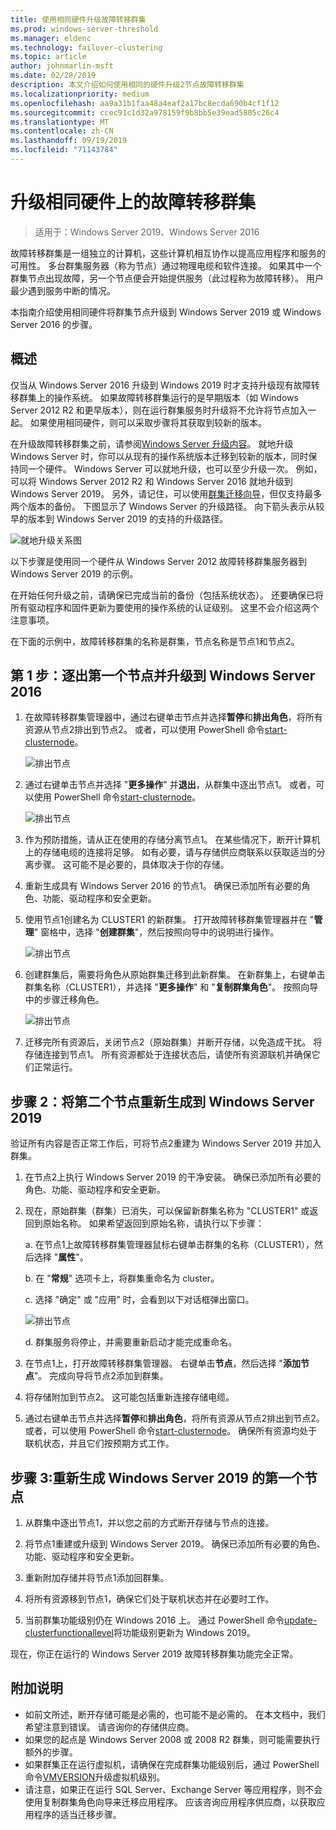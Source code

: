```yaml
---
title: 使用相同硬件升级故障转移群集
ms.prod: windows-server-threshold
ms.manager: eldenc
ms.technology: failover-clustering
ms.topic: article
author: johnmarlin-msft
ms.date: 02/28/2019
description: 本文介绍如何使用相同的硬件升级2节点故障转移群集
ms.localizationpriority: medium
ms.openlocfilehash: aa9a31b1faa48a4eaf2a17bc8ecda690b4cf1f12
ms.sourcegitcommit: ccec91c1d32a978159f9b8bb5e39ead5805c26c4
ms.translationtype: MT
ms.contentlocale: zh-CN
ms.lasthandoff: 09/19/2019
ms.locfileid: "71143784"
---
```

# <a name="upgrading-failover-clusters-on-the-same-hardware"></a>升级相同硬件上的故障转移群集

> 适用于：Windows Server 2019、Windows Server 2016

故障转移群集是一组独立的计算机，这些计算机相互协作以提高应用程序和服务的可用性。 多台群集服务器（称为节点）通过物理电缆和软件连接。 如果其中一个群集节点出现故障，另一个节点便会开始提供服务（此过程称为故障转移）。 用户最少遇到服务中断的情况。

本指南介绍使用相同硬件将群集节点升级到 Windows Server 2019 或 Windows Server 2016 的步骤。

## <a name="overview"></a>概述

仅当从 Windows Server 2016 升级到 Windows 2019 时才支持升级现有故障转移群集上的操作系统。  如果故障转移群集运行的是早期版本（如 Windows Server 2012 R2 和更早版本），则在运行群集服务时升级将不允许将节点加入一起。  如果使用相同硬件，则可以采取步骤将其获取到较新的版本。  

在升级故障转移群集之前，请参阅[Windows Server 升级内容](../upgrade/upgrade-overview.md)。  就地升级 Windows Server 时，你可以从现有的操作系统版本迁移到较新的版本，同时保持同一个硬件。 Windows Server 可以就地升级，也可以至少升级一次。 例如，可以将 Windows Server 2012 R2 和 Windows Server 2016 就地升级到 Windows Server 2019。  另外，请记住，可以使用[群集迁移向导](https://blogs.msdn.microsoft.com/clustering/2012/06/25/how-to-move-highly-available-clustered-vms-to-windows-server-2012-with-the-cluster-migration-wizard/)，但仅支持最多两个版本的备份。 下图显示了 Windows Server 的升级路径。 向下箭头表示从较早的版本到 Windows Server 2019 的支持的升级路径。

![就地升级关系图](media/In-Place-Upgrade/In-Place-Upgrade-1.png)

以下步骤是使用同一个硬件从 Windows Server 2012 故障转移群集服务器到 Windows Server 2019 的示例。  

在开始任何升级之前，请确保已完成当前的备份（包括系统状态）。  还要确保已将所有驱动程序和固件更新为要使用的操作系统的认证级别。  这里不会介绍这两个注意事项。

在下面的示例中，故障转移群集的名称是群集，节点名称是节点1和节点2。

## <a name="step-1-evict-first-node-and-upgrade-to-windows-server-2016"></a>第 1 步：逐出第一个节点并升级到 Windows Server 2016

1. 在故障转移群集管理器中，通过右键单击节点并选择**暂停**和**排出角色**，将所有资源从节点2排出到节点2。  或者，可以使用 PowerShell 命令[start-clusternode](https://docs.microsoft.com/powershell/module/failoverclusters/suspend-clusternode)。

    ![排出节点](media/In-Place-Upgrade/In-Place-Upgrade-2.png)

2. 通过右键单击节点并选择 "**更多操作**" 并**退出**，从群集中逐出节点1。  或者，可以使用 PowerShell 命令[start-clusternode](https://docs.microsoft.com/powershell/module/failoverclusters/remove-clusternode)。

    ![排出节点](media/In-Place-Upgrade/In-Place-Upgrade-3.png)

3. 作为预防措施，请从正在使用的存储分离节点1。  在某些情况下，断开计算机上的存储电缆的连接将足够。  如有必要，请与存储供应商联系以获取适当的分离步骤。  这可能不是必要的，具体取决于你的存储。

4. 重新生成具有 Windows Server 2016 的节点1。  确保已添加所有必要的角色、功能、驱动程序和安全更新。

5. 使用节点1创建名为 CLUSTER1 的新群集。  打开故障转移群集管理器并在 "**管理**" 窗格中，选择 "**创建群集**"，然后按照向导中的说明进行操作。

    ![排出节点](media/In-Place-Upgrade/In-Place-Upgrade-4.png)

6. 创建群集后，需要将角色从原始群集迁移到此新群集。  在新群集上，右键单击群集名称（CLUSTER1），并选择 "**更多操作**" 和 "**复制群集角色**"。  按照向导中的步骤迁移角色。

    ![排出节点](media/In-Place-Upgrade/In-Place-Upgrade-5.png)

7.  迁移完所有资源后，关闭节点2（原始群集）并断开存储，以免造成干扰。  将存储连接到节点1。  所有资源都处于连接状态后，请使所有资源联机并确保它们正常运行。

## <a name="step-2-rebuild-second-node-to-windows-server-2019"></a>步骤 2：将第二个节点重新生成到 Windows Server 2019

验证所有内容是否正常工作后，可将节点2重建为 Windows Server 2019 并加入群集。

1. 在节点2上执行 Windows Server 2019 的干净安装。 确保已添加所有必要的角色、功能、驱动程序和安全更新。

2. 现在，原始群集（群集）已消失，可以保留新群集名称为 "CLUSTER1" 或返回到原始名称。  如果希望返回到原始名称，请执行以下步骤：
   
   a. 在节点1上故障转移群集管理器鼠标右键单击群集的名称（CLUSTER1），然后选择 "**属性**"。
   
   b. 在 "**常规**" 选项卡上，将群集重命名为 cluster。

   c. 选择 "确定" 或 "应用" 时，会看到以下对话框弹出窗口。

    ![排出节点](media/In-Place-Upgrade/In-Place-Upgrade-6.png)

    d. 群集服务将停止，并需要重新启动才能完成重命名。

3. 在节点1上，打开故障转移群集管理器。  右键单击**节点**，然后选择 "**添加节点**"。  完成向导将节点2添加到群集。

4. 将存储附加到节点2。 这可能包括重新连接存储电缆。 

5. 通过右键单击节点并选择**暂停**和**排出角色**，将所有资源从节点2排出到节点2。  或者，可以使用 PowerShell 命令[start-clusternode](https://docs.microsoft.com/powershell/module/failoverclusters/suspend-clusternode)。  确保所有资源均处于联机状态，并且它们按预期方式工作。

## <a name="step-3-rebuild-first-node-to-windows-server-2019"></a>步骤 3:重新生成 Windows Server 2019 的第一个节点

1. 从群集中逐出节点1，并以您之前的方式断开存储与节点的连接。

2. 将节点1重建或升级到 Windows Server 2019。  确保已添加所有必要的角色、功能、驱动程序和安全更新。

3. 重新附加存储并将节点1添加回群集。

4. 将所有资源移到节点1，确保它们处于联机状态并在必要时工作。

5. 当前群集功能级别仍在 Windows 2016 上。  通过 PowerShell 命令[update-clusterfunctionallevel](https://docs.microsoft.com/powershell/module/failoverclusters/update-clusterfunctionallevel)将功能级别更新为 Windows 2019。

现在，你正在运行的 Windows Server 2019 故障转移群集功能完全正常。

## <a name="additional-notes"></a>附加说明

- 如前文所述，断开存储可能是必需的，也可能不是必需的。  在本文档中，我们希望注意到错误。  请咨询你的存储供应商。
- 如果您的起点是 Windows Server 2008 或 2008 R2 群集，则可能需要执行额外的步骤。
- 如果群集正在运行虚拟机，请确保在完成群集功能级别后，通过 PowerShell 命令[VMVERSION](https://docs.microsoft.com/powershell/module/hyper-v/update-vmversion)升级虚拟机级别。
- 请注意，如果正在运行 SQL Server、Exchange Server 等应用程序，则不会使用复制群集角色向导来迁移应用程序。  应该咨询应用程序供应商，以获取应用程序的适当迁移步骤。